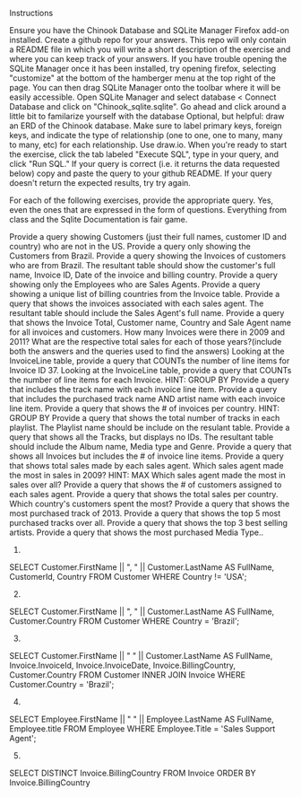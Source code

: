 Instructions

Ensure you have the Chinook Database and SQLite Manager Firefox add-on installed.
Create a github repo for your answers. This repo will only contain a README file in which you will write a short description of the exercise and where you can keep track of your answers.
If you have trouble opening the SQLite Manager once it has been installed, try opening firefox, selecting "customize" at the bottom of the hamberger menu at the top right of the page. You can then drag SQLite Manager onto the toolbar where it will be easily accessible.
Open SQLite Manager and select database < Connect Database and click on "Chinook_sqlite.sqlite".
Go ahead and click around a little bit to familarize yourself with the database
Optional, but helpful: draw an ERD of the Chinook database. Make sure to label primary keys, foreign keys, and indicate the type of relationship (one to one, one to many, many to many, etc) for each relationship. Use draw.io.
When you're ready to start the exercise, click the tab labeled "Execute SQL", type in your query, and click "Run SQL."
If your query is correct (i.e. it returns the data requested below) copy and paste the query to your github README. If your query doesn't return the expected results, try try again.

For each of the following exercises, provide the appropriate query. Yes, even the ones that are expressed in the form of questions. Everything from class and the Sqlite Documentation is fair game.

Provide a query showing Customers (just their full names, customer ID and country) who are not in the US.
Provide a query only showing the Customers from Brazil.
Provide a query showing the Invoices of customers who are from Brazil. The resultant table should show the customer's full name, Invoice ID, Date of the invoice and billing country.
Provide a query showing only the Employees who are Sales Agents.
Provide a query showing a unique list of billing countries from the Invoice table.
Provide a query that shows the invoices associated with each sales agent. The resultant table should include the Sales Agent's full name.
Provide a query that shows the Invoice Total, Customer name, Country and Sale Agent name for all invoices and customers.
How many Invoices were there in 2009 and 2011? What are the respective total sales for each of those years?(include both the answers and the queries used to find the answers)
Looking at the InvoiceLine table, provide a query that COUNTs the number of line items for Invoice ID 37.
Looking at the InvoiceLine table, provide a query that COUNTs the number of line items for each Invoice. HINT: GROUP BY
Provide a query that includes the track name with each invoice line item.
Provide a query that includes the purchased track name AND artist name with each invoice line item.
Provide a query that shows the # of invoices per country. HINT: GROUP BY
Provide a query that shows the total number of tracks in each playlist. The Playlist name should be include on the resulant table.
Provide a query that shows all the Tracks, but displays no IDs. The resultant table should include the Album name, Media type and Genre.
Provide a query that shows all Invoices but includes the # of invoice line items.
Provide a query that shows total sales made by each sales agent.
Which sales agent made the most in sales in 2009? HINT: MAX
Which sales agent made the most in sales over all?
Provide a query that shows the # of customers assigned to each sales agent.
Provide a query that shows the total sales per country. Which country's customers spent the most?
Provide a query that shows the most purchased track of 2013.
Provide a query that shows the top 5 most purchased tracks over all.
Provide a query that shows the top 3 best selling artists.
Provide a query that shows the most purchased Media Type..

1.  
SELECT 
Customer.FirstName || ", " || Customer.LastName AS FullName,
CustomerId,
Country
FROM Customer
WHERE Country != 'USA';

2.  
SELECT 
Customer.FirstName || ", " || Customer.LastName AS FullName,
Customer.Country
FROM Customer
WHERE Country = 'Brazil';

3. 
SELECT
Customer.FirstName || " " || Customer.LastName AS FullName,
Invoice.InvoiceId,
Invoice.InvoiceDate,
Invoice.BillingCountry,
Customer.Country
FROM Customer 
INNER JOIN Invoice 
WHERE Customer.Country = 'Brazil';

4. 
SELECT 
Employee.FirstName || " " || Employee.LastName AS FullName,
Employee.title
FROM Employee
WHERE Employee.Title = 'Sales Support Agent';

5.  
SELECT 
DISTINCT
Invoice.BillingCountry
FROM Invoice
ORDER BY Invoice.BillingCountry
